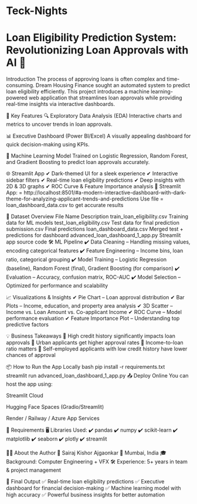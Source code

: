 #                                                                                              Teck-Nights

# Loan Eligibility Prediction System: Revolutionizing Loan Approvals with AI 🏦
Introduction
The process of approving loans is often complex and time-consuming. Dream Housing Finance sought an automated system to predict loan eligibility efficiently. This project introduces a machine learning-powered web application that streamlines loan approvals while providing real-time insights via interactive dashboards.

🚀 Key Features
🔍 Exploratory Data Analysis (EDA)
Interactive charts and metrics to uncover trends in loan approvals.

📊 Executive Dashboard (Power BI/Excel)
A visually appealing dashboard for quick decision-making using KPIs.

🧠 Machine Learning Model
Trained on Logistic Regression, Random Forest, and Gradient Boosting to predict loan approvals accurately.

🌐 Streamlit App
✔ Dark-themed UI for a sleek experience ✔ Interactive sidebar filters ✔ Real-time loan eligibility predictions ✔ Deep insights with 2D & 3D graphs ✔ ROC Curve & Feature Importance analysis
🔗 Streamlit App: = http://localhost:8501/#a-modern-interactive-dashboard-with-dark-theme-for-analyzing-applicant-trends-and-predictions
    Use file = loan_dashboard_data.csv to get accurate results


📂 Dataset Overview
File Name	Description
train_loan_eligibility.csv	Training data for ML models
test_loan_eligibility.csv	Test data for final prediction
submission.csv	Final predictions
loan_dashboard_data.csv	Merged test + predictions for dashboard
advanced_loan_dashboard_1_app.py	Streamlit app source code
🛠 ML Pipeline
✔ Data Cleaning – Handling missing values, encoding categorical features ✔ Feature Engineering – Income bins, loan ratio, categorical grouping ✔ Model Training – Logistic Regression (baseline), Random Forest (final), Gradient Boosting (for comparison) ✔ Evaluation – Accuracy, confusion matrix, ROC-AUC ✔ Model Selection – Optimized for performance and scalability

📈 Visualizations & Insights
✔ Pie Chart – Loan approval distribution ✔ Bar Plots – Income, education, and property area analysis ✔ 3D Scatter – Income vs. Loan Amount vs. Co-applicant Income ✔ ROC Curve – Model performance evaluation ✔ Feature Importance Plot – Understanding top predictive factors

💡 Business Takeaways
🔹 High credit history significantly impacts loan approvals 🔹 Urban applicants get higher approval rates 🔹 Income-to-loan ratio matters 🔹 Self-employed applicants with low credit history have lower chances of approval

📦 How to Run the App Locally
bash
pip install -r requirements.txt  
streamlit run advanced_loan_dashboard_1_app.py
📤 Deploy Online
You can host the app using:

Streamlit Cloud

Hugging Face Spaces (Gradio/Streamlit)

Render / Railway / Azure App Services

📎 Requirements
🖥 Libraries Used: ✔ pandas ✔ numpy ✔ scikit-learn ✔ matplotlib ✔ seaborn ✔ plotly ✔ streamlit

👨‍💼 About the Author
👤 Sairaj Kishor Ajgaonkar 📍 Mumbai, India 🎓 Background: Computer Engineering + VFX 🛠 Experience: 5+ years in team & project management

🏁 Final Output
✅ Real-time loan eligibility predictions ✅ Executive dashboard for financial decision-making ✅ Machine learning model with high accuracy ✅ Powerful business insights for better automation
